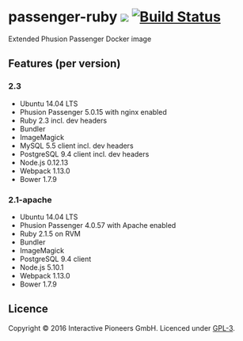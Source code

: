 # passenger-ruby [![](https://img.shields.io/badge/licence-GPL-bd0000.svg)](https://github.com/interactive-pioneers/passenger-ruby/blob/master/LICENSE) [![Build Status](https://travis-ci.org/interactive-pioneers/passenger-ruby.svg?branch=feature%2Ftests)](https://travis-ci.org/interactive-pioneers/passenger-ruby)

Extended Phusion Passenger Docker image

## Features (per version)

### 2.3

- Ubuntu 14.04 LTS
- Phusion Passenger 5.0.15 with nginx enabled
- Ruby 2.3 incl. dev headers
- Bundler
- ImageMagick
- MySQL 5.5 client incl. dev headers
- PostgreSQL 9.4 client incl. dev headers
- Node.js 0.12.13
- Webpack 1.13.0
- Bower 1.7.9


### 2.1-apache

- Ubuntu 14.04 LTS
- Phusion Passenger 4.0.57 with Apache enabled
- Ruby 2.1.5 on RVM
- Bundler
- ImageMagick
- PostgreSQL 9.4 client
- Node.js 5.10.1
- Webpack 1.13.0
- Bower 1.7.9

## Licence

Copyright © 2016 Interactive Pioneers GmbH. Licenced under [GPL-3](https://github.com/interactive-pioneers/passenger-ruby/blob/master/LICENSE).
